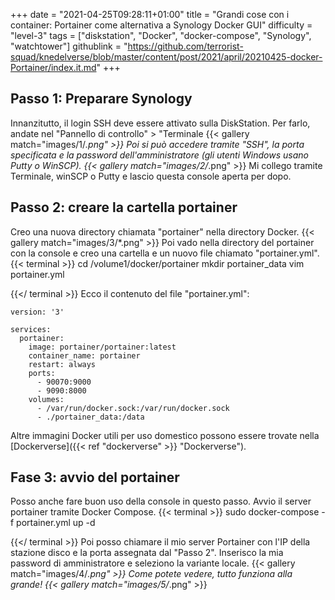 +++
date = "2021-04-25T09:28:11+01:00"
title = "Grandi cose con i container: Portainer come alternativa a Synology Docker GUI"
difficulty = "level-3"
tags = ["diskstation", "Docker", "docker-compose", "Synology", "watchtower"]
githublink = "https://github.com/terrorist-squad/knedelverse/blob/master/content/post/2021/april/20210425-docker-Portainer/index.it.md"
+++

## Passo 1: Preparare Synology
Innanzitutto, il login SSH deve essere attivato sulla DiskStation. Per farlo, andate nel "Pannello di controllo" > "Terminale
{{< gallery match="images/1/*.png" >}}
Poi si può accedere tramite "SSH", la porta specificata e la password dell'amministratore (gli utenti Windows usano Putty o WinSCP).
{{< gallery match="images/2/*.png" >}}
Mi collego tramite Terminale, winSCP o Putty e lascio questa console aperta per dopo.
## Passo 2: creare la cartella portainer
Creo una nuova directory chiamata "portainer" nella directory Docker.
{{< gallery match="images/3/*.png" >}}
Poi vado nella directory del portainer con la console e creo una cartella e un nuovo file chiamato "portainer.yml".
{{< terminal >}}
cd /volume1/docker/portainer
mkdir portainer_data
vim portainer.yml

{{</ terminal >}}
Ecco il contenuto del file "portainer.yml":
```
version: '3'

services:
  portainer:
    image: portainer/portainer:latest
    container_name: portainer
    restart: always
    ports:
      - 90070:9000
      - 9090:8000
    volumes:
      - /var/run/docker.sock:/var/run/docker.sock
      - ./portainer_data:/data

```
Altre immagini Docker utili per uso domestico possono essere trovate nella [Dockerverse]({{< ref "dockerverse" >}} "Dockerverse").
## Fase 3: avvio del portainer
Posso anche fare buon uso della console in questo passo. Avvio il server portainer tramite Docker Compose.
{{< terminal >}}
sudo docker-compose -f portainer.yml up -d

{{</ terminal >}}
Poi posso chiamare il mio server Portainer con l'IP della stazione disco e la porta assegnata dal "Passo 2". Inserisco la mia password di amministratore e seleziono la variante locale.
{{< gallery match="images/4/*.png" >}}
Come potete vedere, tutto funziona alla grande!
{{< gallery match="images/5/*.png" >}}